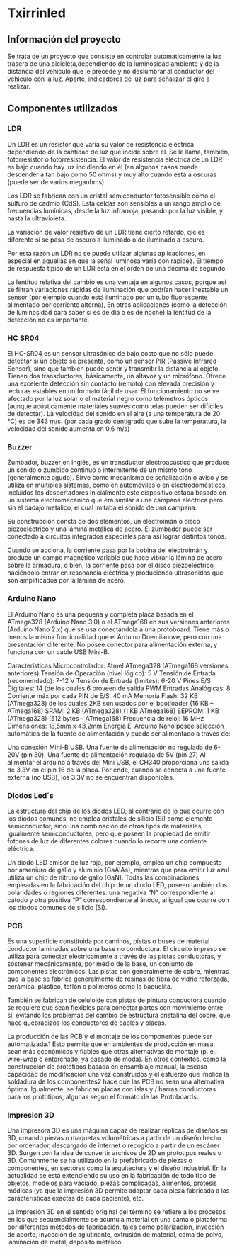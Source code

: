 # Txirrinled
## Información del proyecto
Se trata de un proyecto que consiste en controlar automaticamente la luz trasera de una bicicleta,dependiendo de la luminosidad ambiente y de la distancia del vehiculo que le precede y no deslumbrar al conductor del vehiculo con la luz. Aparte, indicadores de luz para señalizar el giro a realizar.
## Componentes utilizados
  ### LDR
  Un LDR es un resistor que varía su valor de resistencia eléctrica dependiendo de la cantidad de luz que incide sobre él. Se le llama, también, fotorresistor o fotorresistencia. El valor de resistencia eléctrica de un LDR es bajo cuando hay luz incidiendo en él (en algunos casos puede descender a tan bajo como 50 ohms) y muy alto cuando está a oscuras (puede ser de varios megaohms).

Los LDR se fabrican con un cristal semiconductor fotosensible como el sulfuro de cadmio (CdS). Esta celdas son sensibles a un rango amplio de frecuencias lumínicas, desde la luz infrarroja, pasando por la luz visible, y hasta la ultravioleta.

La variación de valor resistivo de un LDR tiene cierto retardo, qie es diferente si se pasa de oscuro a iluminado o de iluminado a oscuro.

Por esta razón un LDR no se puede utilizar algunas aplicaciones, en especial en aquellas en que la señal luminosa varía con rapidez. El tiempo de respuesta típico de un LDR está en el orden de una décima de segundo.

La lentitud relativa del cambio es una ventaja en algunos casos, porque así se filtran variaciones rápidas de iluminación que podrían hacer inestable un sensor (por ejemplo cuando está iluminado por un tubo fluorescente alimentado por corriente alterna), En otras aplicaciones (como la detección de luminosidad para saber si es de día o es de noche) la lentitud de la detección no es importante.

  ### HC SR04
  El HC-SR04 es un sensor ultrasónico de bajo costo que no sólo puede detectar si un objeto se presenta, como un sensor PIR (Passive Infrared Sensor), sino que también puede sentir y transmitir la distancia al objeto.
Tienen dos transductores, básicamente, un altavoz y un micrófono.
 Ofrece una excelente detección sin contacto (remoto) con elevada precisión y lecturas estables en un formato fácil de usar.
El funcionamiento no se ve afectado por la luz solar o el material negro como telémetros ópticos (aunque acústicamente materiales suaves como telas pueden ser difíciles de detectar).
La velocidad del sonido en el aire (a una temperatura de 20 °C) es de 343 m/s. (por cada grado centígrado que sube la temperatura, la velocidad del sonido aumenta en 0,6 m/s)
  
  ### Buzzer
  Zumbador, buzzer en inglés, es un transductor electroacústico que produce un sonido o zumbido continuo o intermitente de un mismo tono (generalmente agudo). Sirve como mecanismo de señalización o aviso y se utiliza en múltiples sistemas, como en automóviles o en electrodomésticos, incluidos los despertadores
  Inicialmente este dispositivo estaba basado en un sistema electromecánico que era similar a una campana eléctrica pero sin el badajo metálico, el cual imitaba el sonido de una campana.

Su construcción consta de dos elementos, un electroimán o disco piezoeléctrico y una lámina metálica de acero. El zumbador puede ser conectado a circuitos integrados especiales para así lograr distintos tonos.

Cuando se acciona, la corriente pasa por la bobina del electroimán y produce un campo magnético variable que hace vibrar la lámina de acero sobre la armadura, o bien, la corriente pasa por el disco piezoeléctrico haciéndolo entrar en resonancia eléctrica y produciendo ultrasonidos que son amplificados por la lámina de acero.
  ### Arduino Nano
  El Arduino Nano es una pequeña y completa placa basada en el ATmega328 (Arduino Nano 3.0) o el ATmega168 en sus versiones anteriores (Arduino Nano 2.x) que se usa conectándola a una protoboard. Tiene más o menos la misma funcionalidad que el Arduino Duemilanove, pero con una presentación diferente. No posee conector para alimentación externa, y funciona con un cable USB Mini-B.

Características
Microcontrolador: Atmel ATmega328 (ATmega168 versiones anteriores)
Tensión de Operación (nivel lógico): 5 V
Tensión de Entrada (recomendado): 7-12 V
Tensión de Entrada (límites): 6-20 V
Pines E/S Digitales: 14 (de los cuales 6 proveen de salida PWM
Entradas Analógicas: 8 Corriente máx por cada PIN de E/S: 40 mA
Memoria Flash: 32 KB (ATmega328) de los cuales 2KB son usados por el bootloader (16 KB – ATmega168)
SRAM: 2 KB (ATmega328) (1 KB ATmega168)
EEPROM: 1 KB (ATmega328) (512 bytes – ATmega168)
Frecuencia de reloj: 16 MHz
Dimensiones: 18,5mm x 43,2mm
Energía
El Arduino Nano posee selección automática de la fuente de alimentación y puede ser alimentado a través de:

Una conexión Mini-B USB.
Una fuente de alimentación no regulada de 6-20V (pin 30).
Una fuente de alimentación regulada de 5V (pin 27)
Al alimentar el arduino a través del Mini USB, el CH340 proporciona una salida de 3.3V en el pin 16 de la placa. Por ende, cuando se conecta a una fuente externa (no USB), los 3.3V no se encuentran disponibles.

### Diodos Led´s
   La estructura del chip de los diodos LED, al contrario de lo que ocurre con los diodos comunes, no emplea cristales de silicio (Si) como elemento semiconductor, sino una combinación de otros tipos de materiales, igualmente semiconductores, pero que poseen la propiedad de emitir fotones de luz de diferentes colores cuando lo recorre una corriente eléctrica.

Un diodo LED emisor de luz roja, por ejemplo, emplea un chip compuesto por arseniuro de galio y aluminio (GaAlAs), mientras que para emitir luz azul utiliza un chip de nitruro de galio (GaN). Todas las combinaciones empleadas en la fabricación del chip de un diodo LED, poseen también dos polaridades o regiones diferentes: una negativa “N” correspondiente al cátodo y otra positiva “P” correspondiente al ánodo, al igual que ocurre con los diodos comunes de silicio (Si).
  
  ### PCB
  Es una superficie constituida por caminos, pistas o buses de material conductor laminadas sobre una base no conductora. El circuito impreso se utiliza para conectar eléctricamente a través de las pistas conductoras, y sostener mecánicamente, por medio de la base, un conjunto de componentes electrónicos. Las pistas son generalmente de cobre, mientras que la base se fabrica generalmente de resinas de fibra de vidrio reforzada, cerámica, plástico, teflón o polímeros como la baquelita.

También se fabrican de celuloide con pistas de pintura conductora cuando se requiere que sean flexibles para conectar partes con movimiento entre sí, evitando los problemas del cambio de estructura cristalina del cobre, que hace quebradizos los conductores de cables y placas.

La producción de las PCB y el montaje de los componentes puede ser automatizada.1​ Esto permite que en ambientes de producción en masa, sean más económicos y fiables que otras alternativas de montaje (p. e.: wire-wrap o entorchado, ya pasado de moda). En otros contextos, como la construcción de prototipos basada en ensamblaje manual, la escasa capacidad de modificación una vez construidos y el esfuerzo que implica la soldadura de los componentes2​ hace que las PCB no sean una alternativa óptima. Igualmente, se fabrican placas con islas y / barras conductoras para los prototipos, algunas según el formato de las Protoboards.
  
  ### Impresion 3D 
  Una impresora 3D es una máquina capaz de realizar réplicas de diseños en 3D, creando piezas o maquetas volumétricas a partir de un diseño hecho por ordenador, descargado de internet o recogido a partir de un escáner 3D. Surgen con la idea de convertir archivos de 2D en prototipos reales o 3D. Comúnmente se ha utilizado en la prefabricado de piezas o componentes, en sectores como la arquitectura y el diseño industrial. En la actualidad se está extendiendo su uso en la fabricación de todo tipo de objetos, modelos para vaciado, piezas complicadas, alimentos, prótesis médicas (ya que la impresión 3D permite adaptar cada pieza fabricada a las características exactas de cada paciente), etc.

La impresión 3D en el sentido original del término se refiere a los procesos en los que secuencialmente se acumula material en una cama o plataforma por diferentes métodos de fabricación, tales como polarización, inyección de aporte, inyección de aglutinante, extrusión de material, cama de polvo, laminación de metal, depósito metálico.
